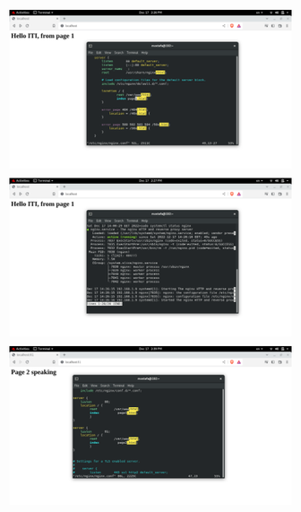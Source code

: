 


![alt_text](images/image1.png "image_tooltip")



![alt_text](images/image2.png "image_tooltip")



![alt_text](images/image3.png "image_tooltip")


